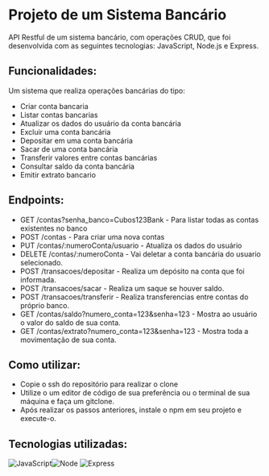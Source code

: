 
# Projeto de um Sistema Bancário

  API Restful de um sistema bancário, com operações CRUD, que foi desenvolvida com as seguintes tecnologias: JavaScript, Node.js e Express.


## Funcionalidades:

Um sistema que realiza operações bancárias do tipo:

- Criar conta bancaria
- Listar contas bancarias
- Atualizar os dados do usuário da conta bancária
- Excluir uma conta bancária
- Depositar em uma conta bancária
- Sacar de uma conta bancária
- Transferir valores entre contas bancárias
- Consultar saldo da conta bancária
- Emitir extrato bancario

## Endpoints:

- GET /contas?senha_banco=Cubos123Bank - Para listar todas as contas existentes no banco
- POST /contas - Para criar uma nova contas
- PUT /contas/:numeroConta/usuario - Atualiza os dados do usuário
- DELETE /contas/:numeroConta - Vai deletar a conta bancária do usuario selecionado.
- POST /transacoes/depositar - Realiza um depósito na conta que foi informada.
- POST /transacoes/sacar - Realiza um saque se houver saldo.
- POST /transacoes/transferir - Realiza transferencias entre contas do próprio banco.
- GET /contas/saldo?numero_conta=123&senha=123 - Mostra ao usuário o valor do saldo de sua conta.
- GET /contas/extrato?numero_conta=123&senha=123 - Mostra toda a movimentação de sua conta.
## Como utilizar:

- Copie o ssh do repositório para realizar o clone
- Utilize o um editor de código de sua preferência ou o terminal de sua máquina e faça um gitclone.
- Após realizar os passos anteriores, instale o npm em seu projeto e execute-o.
## Tecnologias utilizadas:


![JavaScript](https://img.shields.io/badge/JavaScript-323330?style=for-the-badge&logo=javascript&logoColor=F7DF1E)![Node](https://img.shields.io/badge/Node%20js-339933?style=for-the-badge&logo=nodedotjs&logoColor=white) ![Express](https://img.shields.io/badge/Express%20js-000000?style=for-the-badge&logo=express&logoColor=white) 